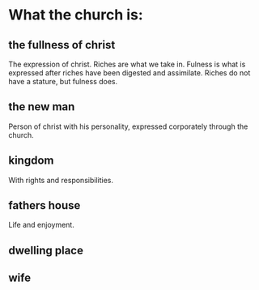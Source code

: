# What the church is:
## the fullness of christ
The expression of christ. Riches are what we take in. Fulness is what is expressed after riches have been digested and assimilate. Riches do not have a stature, but fulness does.

## the new man
Person of christ with his personality, expressed corporately through the church.

## kingdom
With rights and responsibilities.

## fathers house
Life and enjoyment.

## dwelling place
## wife
